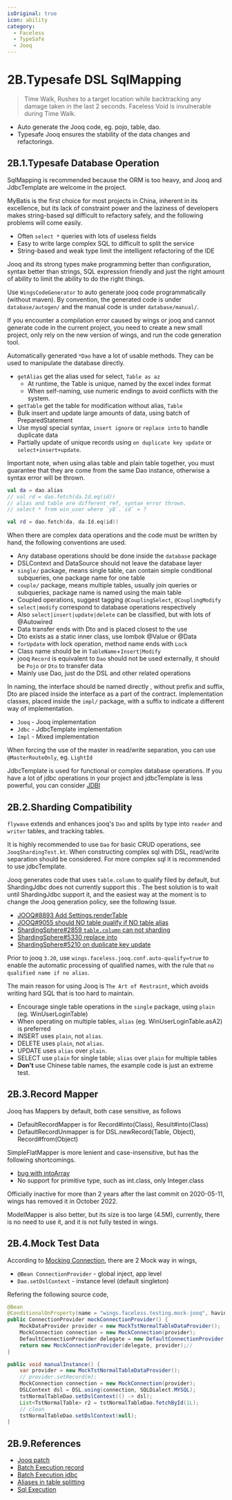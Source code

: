 ```yaml
---
isOriginal: true
icon: ability
category:
  - Faceless
  - TypeSafe
  - Jooq
---
```

# 2B.Typesafe DSL SqlMapping

> Time Walk, Rushes to a target location while backtracking any damage taken in the last 2 seconds.
> Faceless Void is invulnerable during Time Walk.

* Auto generate the Jooq code, eg. pojo, table, dao.
* Typesafe Jooq ensures the stability of the data changes and refactorings.

## 2B.1.Typesafe Database Operation

SqlMapping is recommended because the ORM is too heavy, and Jooq and JdbcTemplate are welcome in the project.

MyBatis is the first choice for most projects in China, inherent in its excellence,
but its lack of constraint power and the laziness of developers makes string-based
sql difficult to refactory safely, and the following problems will come easily.

* Often `select *` queries with lots of useless fields
* Easy to write large complex SQL to difficult to split the service
* String-based and weak type limit the intelligent refactoring of the IDE

Jooq and its strong types make programming better than configuration, syntax better than
strings, SQL expression friendly and just the right amount of ability to limit the ability
to do the right things.

Use `WingsCodeGenerator` to auto generate jooq code programmatically (without maven).
By convention, the generated code is under `database/autogen/` and the manual code
is under `database/manual/`.

If you encounter a compilation error caused by wings or jooq and cannot generate code in
the current project, you need to create a new small project, only rely on the new version
of wings, and run the code generation tool.

Automatically generated `*Dao` have a lot of usable methods. They can be used to manipulate
the database directly.

* `getAlias` get the alias used for select, `Table as az`
  - At runtime, the Table is unique, named by the excel index format
  - When self-naming, use numeric endings to avoid conflicts with the system.
* `getTable` get the table for modification without alias, `Table`
* Bulk insert and update large amounts of data, using batch of PreparedStatement
* Use mysql special syntax, `insert ignore` or `replace into` to handle duplicate data
* Partially update of unique records using `on duplicate key update` or `select+insert+update`.

Important note, when using alias table and plain table together, you must guarantee that
they are come from the same Dao instance, otherwise a syntax error will be thrown.

```kotlin
val da = dao.alias
// val rd = dao.fetch(da.Id.eq(id))
// alias and table are different ref, syntax error thrown.
// select * from win_user where `y8`.`id` = ?

val rd = dao.fetch(da, da.Id.eq(id))
```

When there are complex data operations and the code must be written by hand, the following conventions are used.

* Any database operations should be done inside the `database` package
* DSLContext and DataSource should not leave the database layer
* `single/` package, means single table, can contain simple conditional subqueries, one package name for one table
* `couple/` package, means multiple tables, usually join queries or subqueries, package name is named using the main table
* Coupled operations, suggest tagging `@CouplingSelect`, `@CouplingModify`
* `select|modify` correspond to database operations respectively
* Also `select|insert|update|delete` can be classified, but with lots of @Autowired
* Data transfer ends with Dto and  is placed closest to the use
* Dto exists as a static inner class, use lombok @Value or @Data
* `forUpdate` with lock operation, method name ends with `Lock`
* Class name should be in `TableName`+`Insert|Modify`
* jooq `Record` is equivalent to `Dao` should not be used externally, it should be `Pojo` or `Dto` to transfer data
* Mainly use Dao, just do the DSL and other related operations

In naming, the interface should be named directly , without prefix and suffix, Dto are placed
inside the interface as a part of the contract. Implementation classes, placed inside the
`impl/` package, with a suffix to indicate a different way of implementation.

* `Jooq` - Jooq implementation
* `Jdbc` - JdbcTemplate implementation
* `Impl` - Mixed implementation

When forcing the use of the master in read/write separation, you can use `@MasterRouteOnly`, eg. `LightId`

JdbcTemplate is used for functional or complex database operations. If you have a lot of
jdbc operations in your project and jdbcTemplate is less powerful, you can consider [JDBI](http://jdbi.org)

## 2B.2.Sharding Compatibility

`flywave` extends and enhances jooq's `Dao` and splits by type into `reader` and `writer` tables, and tracking tables.

It is highly recommended to use `Dao` for basic CRUD operations, see `JooqShardingTest.kt`.
When constructing complex sql with DSL, read/write separation should be considered.
For more complex sql it is recommended to use jdbcTemplate.

Jooq generates code that uses `table.column` to qualify filed by default, but ShardingJdbc
does not currently support this . The best solution is to wait until ShardingJdbc
support it, and the easiest way at the moment is to change the Jooq generation policy, see
the following Issue.

* [JOOQ#8893 Add Settings.renderTable](https://github.com/jOOQ/jOOQ/issues/8893)
* [JOOQ#9055 should NO table qualify if NO table alias](https://github.com/jOOQ/jOOQ/pull/9055)
* [ShardingSphere#2859 `table.column` can not sharding](https://github.com/apache/incubator-shardingsphere/issues/2859)
* [ShardingSphere#5330 replace into](https://github.com/apache/shardingsphere/issues/5330)
* [ShardingSphere#5210 on duplicate key update](https://github.com/apache/shardingsphere/issues/5210)

Prior to jooq `3.20`, use `wings.faceless.jooq.conf.auto-qualify=true` to enable
the automatic processing of qualified names, with the rule that `no qualified name if no alias`.

The main reason for using Jooq is `The Art of Restraint`, which avoids writing hard SQL that is too hard to maintain.

* Encourage single table operations in the `single` package, using `plain` (eg. WinUserLoginTable)
* When operating on multiple tables, `alias` (eg. WinUserLoginTable.asA2) is preferred
* INSERT uses `plain`, not `alias`.
* DELETE uses `plain`, not `alias`.
* UPDATE uses `alias` over `plain`.
* SELECT use `plain` for single table; `alias` over `plain` for multiple tables
* **Don't** use Chinese table names, the example code is just an extreme test.

## 2B.3.Record Mapper

Jooq has Mappers by default, both case sensitive, as follows

* DefaultRecordMapper is for Record#into(Class), Result#into(Class)
* DefaultRecordUnmapper is for DSL.newRecord(Table, Object), Record#from(Object)

SimpleFlatMapper is more lenient and case-insensitive, but has the following shortcomings.

* [bug with intoArray](https://github.com/arnaudroger/SimpleFlatMapper/issues/764)
* No support for primitive type, such as int.class, only Integer.class

Officially inactive for more than 2 years after the last commit on 2020-05-11, wings has removed it in October 2022.

ModelMapper is also better, but its size is too large (4.5M), currently, there is no need
to use it, and it is not fully tested in wings.

## 2B.4.Mock Test Data

According to [Mocking Connection](https://www.jooq.org/doc/latest/manual/sql-execution/mocking-connection),
there are 2 Mock way in wings,

* `@Bean ConnectionProvider` - global inject, app level
* `Dao.setDslContext` - instance level (default singleton)

Refering the following source code,

```java
@Bean
@ConditionalOnProperty(name = "wings.faceless.testing.mock-jooq", havingValue = "true")
public ConnectionProvider mockConnectionProvider() {
    MockDataProvider provider = new MockTstNormalTableDataProvider();
    MockConnection connection = new MockConnection(provider);
    DefaultConnectionProvider delegate = new DefaultConnectionProvider(connection);
    return new MockConnectionProvider(delegate, provider);//
}

public void manualInstance() {
    var provider = new MockTstNormalTableDataProvider();
    // provider.setRecord(m);
    MockConnection connection = new MockConnection(provider);
    DSLContext dsl = DSL.using(connection, SQLDialect.MYSQL);
    tstNormalTableDao.setDslContext(() -> dsl);
    List<TstNormalTable> r2 = tstNormalTableDao.fetchById(1L);
    // clean
    tstNormalTableDao.setDslContext(null);
}
```

## 2B.9.References

* [Jooq patch](https://github.com/trydofor/jOOQ/commit/0be23d2e90a1196def8916b9625fbe2ebffd4753)
* [Batch Execution record](https://www.jooq.org/doc/3.12/manual/sql-execution/crud-with-updatablerecords/batch-execution-for-crud/)
* [Batch Execution jdbc](https://www.jooq.org/doc/3.12/manual/sql-execution/batch-execution/)
* [Aliases in table splitting](https://www.jooq.org/doc/3.12/manual/sql-building/table-expressions/aliased-tables/)
* [Sql Execution](https://www.jooq.org/doc/3.12/manual/sql-execution/)
